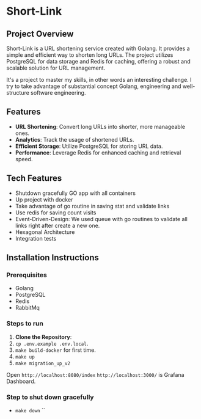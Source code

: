 # Short-Link

## Project Overview
Short-Link is a URL shortening service created with Golang. It provides a simple and efficient way to shorten long URLs. The project utilizes PostgreSQL for data storage and Redis for caching, offering a robust and scalable solution for URL management.

It's a project to master my skills, in other words an interesting challenge. 
I try to take advantage of substantial concept Golang, engineering and well-structure software engineering.

## Features
- **URL Shortening**: Convert long URLs into shorter, more manageable ones.
- **Analytics**: Track the usage of shortened URLs.
- **Efficient Storage**: Utilize PostgreSQL for storing URL data.
- **Performance**: Leverage Redis for enhanced caching and retrieval speed.

## Tech Features

- Shutdown gracefully GO app with all containers
- Up project with docker
- Take advantage of go routine in saving stat and validate links
- Use redis for saving count visits
- Event-Driven-Design: We used queue with go routines to validate all links right after create a new one. 
- Hexagonal Architecture
- Integration tests

## Installation Instructions

### Prerequisites
- Golang
- PostgreSQL
- Redis
- RabbitMq

### Steps to run

1. **Clone the Repository**:
2. `cp .env.example .env.local`.
3. `make build-docker` for first time.
4. `make up`
5. `make migration_up_v2`

Open `http://localhost:8080/index`
`http://localhost:3000/` is Grafana Dashboard. 

### Step to shut down gracefully

- `make down`
``
